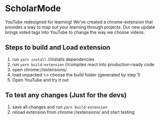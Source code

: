 # ScholarMode
YouTube redesigned for learning!
We've created a chrome-extension that provides a way to map out your learning through projects. 
Our new update brings voted tags into YouTube to change the way we choose videos.

## Steps to build and Load extension
1. run `yarn install` //installs dependencies
2. run `yarn build:extension` //compiles react into production-ready code
3. open chrome://extensions/
4. load unpacked >> choose the build folder (generated by step 1)
5. Open YouTube and try it out

## To test any changes (Just for the devs)
1. save all changes and run `yarn build:extension`
2. reload extension from chrome://extensions/ and start testing
